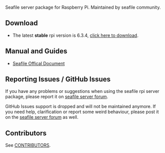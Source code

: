 Seafile server package for Raspberry Pi. Maintained by seafile community.

## Download

- The latest **stable** rpi version is 6.3.4, [click here to download](https://github.com/haiwen/seafile-rpi/releases/download/v6.3.4/seafile-server_6.3.4_stable_pi.tar.gz).

## Manual and Guides

- [Seafile Offical Document](http://manual.seafile.com/deploy/using_sqlite.html)

## Reporting Issues / GitHub Issues

If you have any problems or suggestions when using the seafile rpi server package, please report it on [seafile server forum](https://forum.seafile.com/). 

GitHub Issues support is dropped and will not  be maintained anymore. If you need help, clarification or report some weird behaviour, please post it on the [seafile server forum](https://forum.seafile.com/) as well.

## Contributors

See [CONTRIBUTORS](CONTRIBUTORS).

